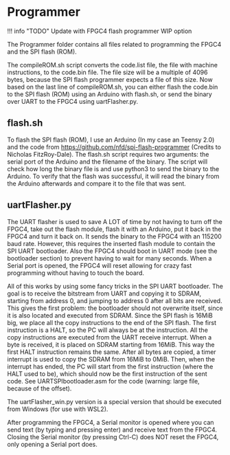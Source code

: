 # Programmer

!!! info "TODO"
	Update with FPGC4 flash programmer WIP option

The Programmer folder contains all files related to programming the FPGC4 and the SPI flash (ROM). 

The compileROM.sh script converts the code.list file, the file with machine instructions, to the code.bin file. The file size will be a multiple of 4096 bytes, because the SPI flash programmer expects a file of this size. Now based on the last line of compileROM.sh, you can either flash the code.bin to the SPI flash (ROM) using an Arduino with flash.sh, or send the binary over UART to the FPGC4 using uartFlasher.py.

## flash.sh
To flash the SPI flash (ROM), I use an Arduino (In my case an Teensy 2.0) and the code from https://github.com/nfd/spi-flash-programmer (Credits to Nicholas FitzRoy-Dale). 
The flash.sh script requires two arguments: the serial port of the Arduino and the filename of the binary. The script will check how long the binary file is and use python3 to send the binary to the Arduino. To verify that the flash was successful, it will read the binary from the Arduino afterwards and compare it to the file that was sent.

## uartFlasher.py
The UART flasher is used to save A LOT of time by not having to turn off the FPGC4, take out the flash module, flash it with an Arduino, put it back in the FPGC4 and turn it back on. It sends the binary to the FPGC4 with an 115200 baud rate. However, this requires the inserted flash module to contain the SPI UART bootloader. Also the FPGC4 should boot in UART mode (see the bootloader section) to prevent having to wait for many seconds. When a Serial port is opened, the FPGC4 will reset allowing for crazy fast programming without having to touch the board.

All of this works by using some fancy tricks in the SPI UART bootloader. The goal is to receive the bitstream from UART and copying it to SDRAM, starting from address 0, and jumping to address 0 after all bits are received. This gives the first problem: the bootloader should not overwrite itself, since it is also located and executed from SDRAM. Since the SPI flash is 16MiB big, we place all the copy instructions to the end of the SPI flash. The first instruction is a HALT, so the PC will always be at the instruction. All the copy instructions are executed from the UART receive interrupt. When a byte is received, it is placed on SDRAM starting from 16MiB. This way the first HALT instruction remains the same. After all bytes are copied, a timer interrupt is used to copy the SDRAM from 16MiB to 0MiB. Then, when the interrupt has ended, the PC will start from the first instruction (where the HALT used to be), which should now be the first instruction of the sent code. See UARTSPIbootloader.asm for the code (warning: large file, because of the offset).

The uartFlasher_win.py version is a special version that should be executed from Windows (for use with WSL2).

After programming the FPGC4, a Serial monitor is opened where you can send text (by typing and pressing enter) and receive text from the FPGC4. Closing the Serial monitor (by pressing Ctrl-C) does NOT reset the FPGC4, only opening a Serial port does.